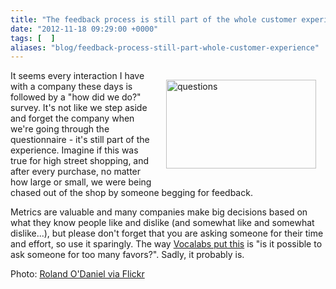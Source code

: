 ```yaml
---
title: "The feedback process is still part of the whole customer experience"
date: "2012-11-18 09:29:00 +0000"
tags: [  ]
aliases: "blog/feedback-process-still-part-whole-customer-experience"
---
```

<img src="http://farm4.staticflickr.com/3531/4555108439_c3aba7565b_m.jpg" width="240" height="142" alt="questions" style="float:right; margin:15px;">It seems every interaction I have with a company these days is followed by a "how did we do?" survey. It's not like we step aside and forget the company when we're going through the questionnaire - it's still part of the experience. Imagine if this was true for high street shopping, and after every purchase, no matter how large or small, we were being chased out of the shop by someone begging for feedback.

<!--more-->

Metrics are valuable and many companies make big decisions based on what they know people like and dislike (and somewhat like and somewhat dislike...), but please don't forget that you are asking someone for their time and effort, so use it sparingly. The way [Vocalabs put this](http://www.vocalabs.com/blog/too-many-surveys) is "is it possible to ask someone for too many favors?". Sadly, it probably is.

Photo: [Roland O'Daniel via Flickr](http://www.flickr.com/photos/rlodan01/4555108439/)
<!--break-->